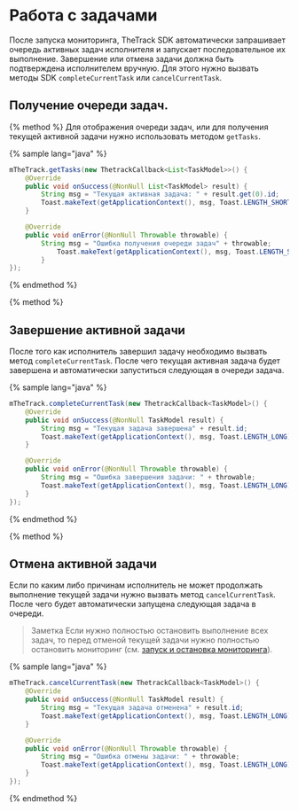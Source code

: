 # Работа с задачами
После запуска мониторинга, TheTrack SDK автоматически запрашивает очередь активных задач исполнителя и запускает последовательное их выполнение. Завершение или отмена задачи должна быть подтверждена исполнителем вручную. Для этого нужно вызвать методы SDK `completeCurrentTask` или `cancelCurrentTask`.

## Получение очереди задач.
{% method %}
Для отображения очереди задач, или для получения текущей активной задачи нужно использовать методом `getTasks`.

{% sample lang="java" %}
```java
mTheTrack.getTasks(new ThetrackCallback<List<TaskModel>>() {
    @Override
    public void onSuccess(@NonNull List<TaskModel> result) {
        String msg = "Текущая активная задача: " + result.get(0).id;
        Toast.makeText(getApplicationContext(), msg, Toast.LENGTH_SHORT).show();
    }

    @Override
    public void onError(@NonNull Throwable throwable) {
        String msg = "Ошибка получения очереди задач" + throwable;
            Toast.makeText(getApplicationContext(), msg, Toast.LENGTH_SHORT).show();
        }
});
```
{% endmethod %}

{% method %}
## Завершение активной задачи
После того как исполнитель завершил задачу необходимо вызвать метод `completeCurrentTask`. После чего текущая активная задача будет завершена и автоматически запуститься следующая в очереди задача.

{% sample lang="java" %}
```java
mTheTrack.completeCurrentTask(new ThetrackCallback<TaskModel>() {
    @Override
    public void onSuccess(@NonNull TaskModel result) {
        String msg = "Текущая задача завершена" + result.id;
        Toast.makeText(getApplicationContext(), msg, Toast.LENGTH_LONG).show();
    }

    @Override
    public void onError(@NonNull Throwable throwable) {
        String msg = "Ошибка завершения задачи: " + throwable;
        Toast.makeText(getApplicationContext(), msg, Toast.LENGTH_LONG).show();
    }
});
```
{% endmethod %}

{% method %}
## Отмена активной задачи
Если по каким либо причинам исполнитель не может продолжать выполнение текущей задачи нужно вызвать метод `cancelCurrentTask`. После чего будет автоматически запущена следующая задача в очереди.

> Заметка
> Если нужно полностью остановить выполнение всех задач, то перед отменой текущей задачи нужно полностью остановить мониторинг (см. [запуск и остановка мониторинга](/mobile/android/monitoring.md#android-stop-monitoring)).

{% sample lang="java" %}
```java
mTheTrack.cancelCurrentTask(new ThetrackCallback<TaskModel>() {
    @Override
    public void onSuccess(@NonNull TaskModel result) {
        String msg = "Текущая задача отменена" + result.id;
        Toast.makeText(getApplicationContext(), msg, Toast.LENGTH_LONG).show();
    }

    @Override
    public void onError(@NonNull Throwable throwable) {
        String msg = "Ошибка отмены задачи: " + throwable;
        Toast.makeText(getApplicationContext(), msg, Toast.LENGTH_LONG).show();
    }
});
```
{% endmethod %}